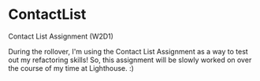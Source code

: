 # ContactList
Contact List Assignment (W2D1)

During the rollover, I'm using the Contact List Assignment as a way to test out my refactoring skills! So, this assignment will be slowly worked on over the course of my time at Lighthouse. :)
